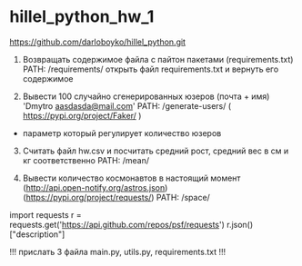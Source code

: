 # hillel_python_hw_1
https://github.com/darloboyko/hillel_python.git
1. Возвращать содержимое файла с пайтон пакетами (requirements.txt)
PATH: /requirements/ открыть файл requirements.txt и вернуть его содержимое


2. Вывести 100 случайно сгенерированных юзеров (почта + имя) 'Dmytro aasdasda@mail.com'
PATH: /generate-users/ ( https://pypi.org/project/Faker/ )
+ параметр который регулирует количество юзеров


3. Считать файл hw.csv и посчитать средний рост, средний вес в см и кг соответственно
PATH: /mean/


4. Вывести количество космонавтов в настоящий момент (http://api.open-notify.org/astros.json) (https://pypi.org/project/requests/)
PATH: /space/


import requests
r = requests.get('https://api.github.com/repos/psf/requests')
r.json()["description"]


!!! прислать 3 файла main.py, utils.py, requirements.txt !!!

